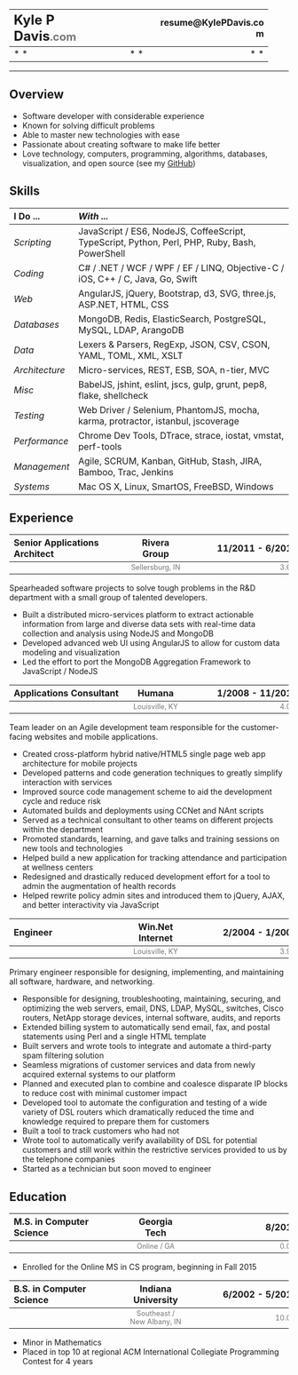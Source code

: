 <!--
My resume in "pure" markdown.
Apologies to anyone reading the source for the inline HTML required to make it work.
-->

[site]: http://KylePDavis.com
[email]: mailto:resume@KylePDavis.com
[GitHub]: https://github.com/KylePDavis/
[LinkedIn]: https://www.linkedin.com/in/KylePDavis
[Twitter]: https://twitter.com/Kyle_P_Davis

| [<b class="my-name">Kyle P Davis<small>.com</small></b>][site] | <b class="my-number"></b> | [<b class="my-email">resume@KylePDavis.com</b>][email]
|:----|:---:|----:
| * * | * * | * *

---



## Overview

* Software developer with considerable experience
* Known for solving difficult problems
* Able to master new technologies with ease
* Passionate about creating software to make life better
* Love technology, computers, programming, algorithms, databases, visualization, and open source (see my [GitHub])



## Skills

| __I Do ...__      | _With ..._
|:----------------|:----------------------------------------------------------
| _Scripting_     | JavaScript / ES6, NodeJS, CoffeeScript, TypeScript, Python, Perl, PHP, Ruby, Bash, PowerShell
| _Coding_        | C# / .NET / WCF / WPF / EF / LINQ, Objective-C / iOS, C++ / C, Java, Go, Swift
| _Web_           | AngularJS, jQuery, Bootstrap, d3, SVG, three.js, ASP.NET, HTML, CSS
| _Databases_     | MongoDB, Redis, ElasticSearch, PostgreSQL, MySQL, LDAP, ArangoDB
| _Data_          | Lexers & Parsers, RegExp, JSON, CSV, CSON, YAML, TOML, XML, XSLT
| _Architecture_  | Micro-services, REST, ESB, SOA, n-tier, MVC
| _Misc_          | BabelJS, jshint, eslint, jscs, gulp, grunt, pep8, flake, shellcheck
| _Testing_       | Web Driver / Selenium, PhantomJS, mocha, karma, protractor, istanbul, jscoverage
| _Performance_   | Chrome Dev Tools, DTrace, strace, iostat, vmstat, perf-tools
| _Management_    | Agile, SCRUM, Kanban, GitHub, Stash, JIRA, Bamboo, Trac, Jenkins
| _Systems_       | Mac OS X, Linux, SmartOS, FreeBSD, Windows



## Experience

| <b class="xp-what">Senior Applications Architect</b> | <b class="xp-where">Rivera Group</b>    | <b class="xp-when">11/2011 - 6/2015</b>
|:----|:---:|----:
|                                                      | <b class="xp-where">Sellersburg, IN</b> | <b class="xp-when">3.6yr</b>


Spearheaded software projects to solve tough problems in the R&D department with a small group of talented developers.

* Built a distributed micro-services platform to extract actionable information from large and diverse data sets with real-time data collection and analysis using NodeJS and MongoDB
* Developed advanced web UI using AngularJS to allow for custom data modeling and visualization
* Led the effort to port the MongoDB Aggregation Framework to JavaScript / NodeJS


| <b class="xp-what">Applications Consultant</b> | <b class="xp-where">Humana</b>         | <b class="xp-when">1/2008 - 11/2011</b>
|:----|:---:|----:
|                                                | <b class="xp-where">Louisville, KY</b> | <b class="xp-when">4.0yr</b>

Team leader on an Agile development team responsible for the customer-facing websites and mobile applications.

* Created cross-platform hybrid native/HTML5 single page web app architecture for mobile projects
* Developed patterns and code generation techniques to greatly simplify interaction with services
* Improved source code management scheme to aid the development cycle and reduce risk
* Automated builds and deployments using CCNet and NAnt scripts
* Served as a technical consultant to other teams on different projects within the department
* Promoted standards, learning, and gave talks and training sessions on new tools and technologies
* Helped build a new application for tracking attendance and participation at wellness centers
* Redesigned and drastically reduced development effort for a tool to admin the augmentation of health records
* Helped rewrite policy admin sites and introduced them to jQuery, AJAX, and better interactivity via JavaScript


<div class="page-break"></div>


| <b class="xp-what">Engineer</b> | <b class="xp-where">Win.Net Internet</b> | <b class="xp-when">2/2004 - 1/2008</b>
|:----|:---:|----:
|                                 | <b class="xp-where">Louisville, KY</b>   | <b class="xp-when">3.9yr</b>

Primary engineer responsible for designing, implementing, and maintaining all  software, hardware, and networking.

* Responsible for designing, troubleshooting, maintaining, securing, and optimizing the web servers, email, DNS, LDAP, MySQL, switches, Cisco routers, NetApp storage devices, internal software, audits, and reports
* Extended billing system to automatically send email, fax, and postal statements using Perl and a single HTML template
* Built servers and wrote tools to integrate and automate a third-party spam filtering solution
* Seamless migrations of customer services and data from newly acquired external systems to our platform
* Planned and executed plan to combine and coalesce disparate IP blocks to reduce cost with minimal customer impact
* Developed tool to automate the configuration and testing of a wide variety of DSL routers which dramatically reduced the time and knowledge required to prepare them for customers
* Built a tool to track customers who had not
* Wrote tool to automatically verify availability of DSL for potential customers and still work within the restrictive services provided to us by the telephone companies
* Started as a technician but soon moved to engineer



## Education

| <b class="xp-what">M.S. in Computer Science</b> | <b class="xp-where">Georgia Tech</b> | <b class="xp-when">8/2015</b>
|:----|----:|----:
|                                                 | <b class="xp-where">Online / GA</b>  | <b class="xp-when">0.0yr</b>

* Enrolled for the Online MS in CS program, beginning in Fall 2015


| <b class="xp-what">B.S. in Computer Science</b> | <b class="xp-where">Indiana University</b>         | <b class="xp-when">6/2002 - 5/2012</b>
|:----|----:|----:
|                                                 | <b class="xp-where">Southeast / New Albany, IN</b> | <b class="xp-when">10.0yr</b>

* Minor in Mathematics
* Placed in top 10 at regional ACM International Collegiate Programming Contest for 4 years



<style scoped>
/* NOTE:
 * .preview - primary; preview via Cloud9 IDE, print via build.js
 * .markdown-preview - secondary; preview via Atom IDE
 */

/* highlight hovered for testing
html:hover, body:hover, div#preview, div.markdown-preview { background:#FFF; }
div#preview *:hover, div.markdown-preview *:hover { background:rgba(128,160,192,0.5); }
*/

div#preview, div.markdown-preview {
	position: inherit;
	min-width: 8in;
	font-size: 10pt;
	line-height: 1.4;
	color: #000;
	background: #FFF;
	font-family: "Avenir Next", "Helvetica Neue", "Segoe UI", Helvetica, Arial, sans-serif;
}
div#preview {
	padding: 2em;
}
div.markdown-preview *, div.markdown-preview th {
	background: #FFF;
}
@media print {
	a[href] {
		color: #000;
		text-decoration: none;
	}
	@page {
		size: 8.5in 11in;
		margin: 0.50in;
	}
	div#preview {
		padding-left: 0.48in;
		padding-right: 0.52in;
		padding-top: 0.50in;
		padding-bottom: 0.50in;
		font-size: 10pt;
	}
	.page-break {
		page-break-before: always;
	}
	.page-break:after {
		display: block;
		height: 0.50in;
		content: " ";
	}
}

div#preview hr, div.markdown-preview hr {
	height: 0;
	margin: 1px;
	border: 0;
	border-bottom: 2px solid;
	border-color: #777;
}

div#preview ul, div.markdown-preview ul {
	margin-top: 0;
}

div#preview table, div.markdown-preview table {
	display: table;
	width: 100%;
	margin: 0;
	padding: 0;
	border: 0;
	border-collapse: collapse;
}
div#preview table, div.markdown-preview table,
div#preview th,	div.markdown-preview th,
div#preview td,	div.markdown-preview td,
div#preview tr,	div.markdown-preview tr {
	margin: 0;
	padding: 0;
	border: 0;
}
div#preview th + th, div.markdown-preview th + th,
div#preview td + td, div.markdown-preview td + td {
	padding: 2px;
	padding-left: 8px;
}

code.lang-js {
	width: 100%;
	margin: 0;
	padding-right: 0;
}

.my-name {
	display: inline-block;
	width: 40%;
	min-width: 2in;
	font-size: 1.5em;
}
.my-name small {
	color: #777;
}
.my-number {
	display: inline-block;
	min-width: 20%;
}
.my-email {
	display: inline-block;
	width: 40%;
	min-width: 2in;
	text-align: right;
}

table .xp-what {
	display: block;
	width: 100%;
	min-width: 2in;
}
table .xp-where {
	display: block;
	width: 100%;
	min-width: 1in;
	text-align: center;
}
table tbody .xp-where {
	color: #777;
	font-weight: normal;
	font-size: 0.8em;
}
table .xp-when {
	display: block;
	width: 100%;
	min-width: 2in;
	text-align: right;
}
table tbody .xp-when {
	color: #777;
	font-weight: normal;
	font-size: 0.8em;
}

</style>
